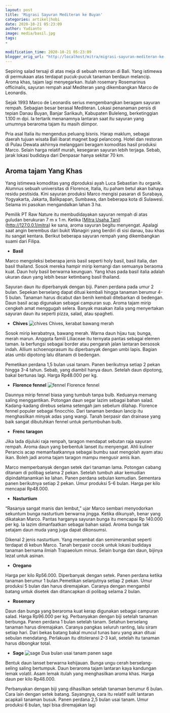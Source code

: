 ```yaml
---
layout: post
title: 'Migrasi Sayuran Mediteran ke Buyan'
categories: artikel|hobi
date: 2020-10-21 05:23:09
author: Yudianto
image: media/basil.jpg
tags:
- 

modification_time: 2020-10-21 05:23:09
blogger_orig_url: "http://localhost/mitra/migrasi-sayuran-mediteran-ke-buyan.html"
---
```


Sepiring salad tersaji di atas meja di sebuah restoran di Bali. Yang istimewa
di permukaan atas terdapat pucuk-pucuk tanaman berdaun melancip. Aroma khas,
tajam lagi menyegarkan. Itulah rosemary Rosemarinus officinalis, sayuran
rempah asal Mediteran yang dikembangkan Marco de Leonardis.

Sejak 1993 Marco de Leonardis serius mengembangkan beragam sayuran rempah.
Sebagian besar berasal Mediteran. Lokasi penanaman persis di tepian Danau
Buyan, Banjar Sarikauh, Kabupaten Buleleng, berketinggian 1.100 m dpi. Ia
tertarik menanamnya lantaran saat itu sayuran yang umumnya beraroma tajam itu
masih diimpor.

Pria asal Italia itu mengendus peluang bisnis. Harap maklum, sebagai daerah
tujuan wisata Bali ibarat magnet bagi pelancong. Hotel dan restoran di Pulau
Dewata akhirnya melanggani beragam komoditas hasil produksi Marco. Selain
harga relatif murah, kesegaran sayuran lebih terjaga. Sebab, jarak lokasi
budidaya dari Denpasar hanya sekitar 70 km.

## Aroma tajam Yang Khas

Yang istimewa komoditas yang diproduksi ayah Luca Sebastian itu organik.
Alumnus sebuah universitas di Florence, Italia, itu paham betul akan bahaya
residu pestisida. Kini sayuran produksi Marco mengisi pasaran di Surabaya,
Yogyakarta, Jakarta, Balikpapan, Sumbawa, dan beberapa kota di Sulawesi.
Selama ini pasokan mengandalkan lahan 3 ha.

Pemilik PT Raw Nature itu membudidayakan sayuran rempah di atas guludan
berukuran 7 m x 1 m. Ketika [[Mitra Usaha
Tani](http://127.0.0.1/mitra)](http://127.0.0.1/mitra) ke sana, aroma sayuran
begitu menyengat. Apalagi saat angin berembus dari bukit Wanagiri yang berdiri
di sisi danau, bau khas itu sangat kentara. Berikut beberapa sayuran rempah
yang dikembangkan suami dari Filipa.

  * **Basil**

Marco mengoleksi beberapa jenis basil seperti holy basil, basil italia, dan
basil thailand. Sosok mereka hampir mirip kemangi dan semuanya beraoma kuat.
Daun holy basil berwarna keunguan. Yang khas pada basil italia adalah ukuran
daun yang lebih besar ketimbang basil thailand.

Sayuran daun itu diperbanyak dengan biji. Panen perdana pada umur 2 bulan.
Sepekan berselang dapat dituai kembali hingga tanaman berumur 4-5 bulan.
Tanaman harus dicabut dan benih kembali ditebarkan di bedengan. Daun basil
acap digunakan sebagai campuran sup. Aroma tajam mirip cengkeh amat menggugah
selera. Banyak masakan italia yang menyertakan sayuran daun itu seperti pizza,
salad, atau spagheti.

  * **Chives** ![chives](https://1.bp.blogspot.com/-Zzi3MkLXS0I/X4_EeuGhPRI/AAAAAAAAD2Y/zd0Yyz9ytVUTkNiUVpDj2AyRcIgYSTnTQCLcBGAsYHQ/s546/chives.jpg) Chives, kerabat bawang merah

Sosok mirip kerabatnya, bawang merah. Warna daun hijau tua; bunga, merah
marun. Anggota famili Liliaceae itu ternyata pantas sebagai elemen taman. Ia
berfungsi sebagai border atau pengarah jalan lantaran bersosok indah. Allium
schoenoprasum itu diperbanyak dengan umbi lapis. Bagian atas umbi dipotong
lalu ditanam di bedengan.

Pemetikan perdana 1,5 bulan usai tanam. Panen berikutnya setiap 2 pekan hingga
3-4 tahun. Sebab, yang diambil hanya daun. Setelah daun dipotong, bakal
bertunas lagi. Harga Rp48.000 per kg.

  * **Florence fennel** ![fennel](https://1.bp.blogspot.com/-FX1tu7NcdWY/X4_EelXgJlI/AAAAAAAAD2U/BeimO8h0l6UitbHu7taPGs6W9RA7kxKGACLcBGAsYHQ/s619/florence.jpg) Florence fennel

Daunnya mirip fennel biasa yang tumbuh tanpa bulb. Keduanya memang saling
menggantikan. Potongan daun segar lazim sebagai bahan salad. Kadang-kadang
direbus selama setengah jam sebelum dilahap. Florence fennel populer sebagai
finocchio. Dari tanaman berdaun lancip itu menghasilkan minyak adas yang
wangi. Tanah berpasir dan drainase yang baik sangat dibutuhkan fennel untuk
pertumbuhan bulb.

  * **Frenc taragon**

Jika lada dijuluki raja rempah, taragon mendapat sebutan raja sayuran rempah.
Aroma daun yang berbentuk lanset itu menyengat. Ahli kuliner Perancis acap
memanfaatkannya sebagai bumbu saat mengolah ayam atau ikan. Boleh jadi aroma
tajam taragon mampu mengusir amis ikan.

Marco memperbanyak dengan setek dari tanaman lama. Potongan cabang ditanam di
polibag selama 2 pekan. Setelah tumbuh akar kemudian dipindahtanamkan ke
lahan. Panen perdana sebulan kemudian. Sementara panen berikutnya setiap 2
pekan. Umur produksi 5-6 bulan. Harga per kilo mencapai Rp48.000.

  * **Nasturtium**

“Rasanya sangat manis dan lembut,” ujar Marco sembari menyodorkan sekuntum
bunga nasturtium berwarna jingga. Ketika dikunyah, benar yang dikatakan Marco.
Pantas harganya sayuran bunga itu mencapai Rp 140.000 per kg. Ia lazim
dimanfaatkan sebagai bahan salad. Aroma bunga tak setajam daun muda yang juga
dapat dikonsumsi.

Dikenal 2 jenis nasturtium. Yang merambat dan semimerambat seperti terdapat di
kebun Marco. Tanah berpasir cocok untuk lokasi budidaya tanaman bernama ilmiah
Trapaeolum minus. Selain bunga dan daun, bijinya lezat untuk asinan.

  * **Oregano**

Harga per kilo Rp56.000. Diperbanyak dengan setek. Panen perdana ketika
tanaman berumur 1 bulan.Pemetikan selanjutnya setiap 2 pekan. Umur produksi 5
bulan dan harus diremajakan. Caranya dengan mengambil batang untuk disetek dan
ditancapkan di polibag selama 2 bulan.

  * **Rosemary**

Daun dan bunga yang beraroma kuat kerap digunakan sebagai campuran salad.
Harga Rp96.000 per kg. Perbanyakan dengan biji setelah tanaman berbunga. Panen
perdana 1 bulan setelah tanam. Setahun berselang tanaman harus diremajakan.
Caranya pangkas seluruh ranting, lalu siram setiap hari. Dari bekas batang
bakal muncul tunas baru yang akan dituai sebulan mendatang. Perlakuan itu
ditoleransi 2-3 kali, setelah itu tanaman harus dibongkar total.

  * **Sage** ![sage](https://1.bp.blogspot.com/-pcLdEdndg7E/X4_EeqezssI/AAAAAAAAD2Q/pP8Ag4jIbkcdOKT4INtPuW4knTLSc2zYQCLcBGAsYHQ/s651/sage.jpg) Dua bulan usai tanam panen sage

Bentuk daun lanset berwarna kehijauan. Bunga ungu cerah berselang-seling
saling bertumpuk. Daun beraroma tajam lantaran kaya kandungan lemak volatil.
Asam lemak itulah yang menghasilkan aroma khas. Harga daun per kilo Rp48.000.

Perbanyakan dengan biji yang dihasilkan setelah tanaman berumur 6 bulan. Cara
lain dengan setek batang. Sayangnya, cara itu relatif sulit lantaran acapkali
tanaman busuk. Panen perdana 2,5 bulan usai tanam. Umur produksi 6 bulan, tapi
bisa diremajakan lagi


